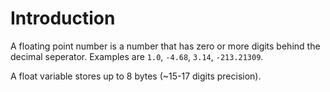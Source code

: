 # Introduction

A floating point number is a number that has zero or more digits behind the decimal seperator. Examples are `1.0`, `-4.68`, `3.14`, `-213.21309`.

A float variable stores up to 8 bytes (~15-17 digits precision).
